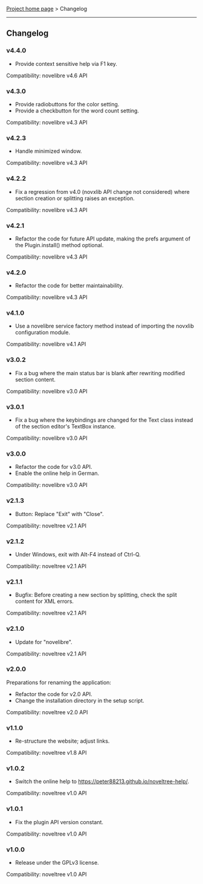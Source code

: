 [Project home page](../) > Changelog

------------------------------------------------------------------------

## Changelog


### v4.4.0

- Provide context sensitive help via F1 key.

Compatibility: novelibre v4.6 API

### v4.3.0

- Provide radiobuttons for the color setting.
- Provide a checkbutton for the word count setting.

Compatibility: novelibre v4.3 API

### v4.2.3

- Handle minimized window.

Compatibility: novelibre v4.3 API

### v4.2.2

- Fix a regression from v4.0 (novxlib API change not considered) 
  where section creation or splitting raises an exception.

Compatibility: novelibre v4.3 API

### v4.2.1

- Refactor the code for future API update,
  making the prefs argument of the Plugin.install() method optional.

Compatibility: novelibre v4.3 API

### v4.2.0

- Refactor the code for better maintainability.

Compatibility: novelibre v4.3 API

### v4.1.0

- Use a novelibre service factory method instead of importing the novxlib configuration module.

Compatibility: novelibre v4.1 API

### v3.0.2

- Fix a bug where the main status bar is blank after rewriting modified section content. 

Compatibility: novelibre v3.0 API

### v3.0.1

- Fix a bug where the keybindings are changed for the Text class instead of the section editor's TextBox instance. 

Compatibility: novelibre v3.0 API

### v3.0.0

- Refactor the code for v3.0 API.
- Enable the online help in German.

Compatibility: novelibre v3.0 API

### v2.1.3

- Button: Replace "Exit" with "Close". 

Compatibility: noveltree v2.1 API

### v2.1.2

- Under Windows, exit with Alt-F4 instead of Ctrl-Q.

Compatibility: noveltree v2.1 API

### v2.1.1

- Bugfix: Before creating a new section by splitting, check the split content for XML errors.

Compatibility: noveltree v2.1 API

### v2.1.0

- Update for "novelibre".

Compatibility: noveltree v2.1 API

### v2.0.0

Preparations for renaming the application:
- Refactor the code for v2.0 API.
- Change the installation directory in the setup script.

Compatibility: noveltree v2.0 API

### v1.1.0

- Re-structure the website; adjust links.

Compatibility: noveltree v1.8 API

### v1.0.2

- Switch the online help to https://peter88213.github.io/noveltree-help/.

Compatibility: noveltree v1.0 API

### v1.0.1

- Fix the plugin API version constant.

Compatibility: noveltree v1.0 API

### v1.0.0

- Release under the GPLv3 license.

Compatibility: noveltree v1.0 API
